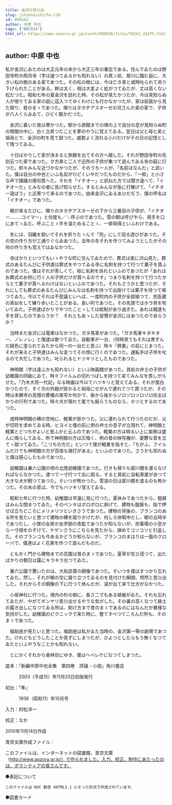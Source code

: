 ```yaml
---
title: 金沢の思ひ出
slug: jinzenosihichu-c18
id: 050242
author: 中原 中也
tags: ["NDC914"]
html_url: https://www.aozora.gr.jp/cards/000026/files/50242_41475.html
---
```


## author: 中原 中也

私が金沢にゐたのは大正元年の末から大正三年の春迄である。住んでゐたのは野田寺町の照月寺（字は違つてゐるかも知れない）の真ン前、犀川に臨む庭に、大きい松の樹のある家であつた。その松の樹には、今は亡き弟と或時叱られて吊り下げられたことがある。幹は太く、枝は大変よく拡がつてゐたが、丈は高くない松だつた。昭和七年の夏金沢を訪れた時、その松が見たかつたが、今は見知らぬ人が借りてゐる家の庭に這入つてゆくわけにも行かなかつたが、家は前面から見た限り、昔のまゝであつた。隣りはタカヂアスターゼの兄さんか弟の家で、子供が八人くらゐゐて、ひどく賑かだつた。

　金沢に着いた夜は寒かつた。駅から旅館までの俥の上で自分の息が見知らぬ町の暗闇の中に、白く立昇つたことを夢のやうに覚えてゐる。翌日は父と母と弟と祖母とで、金沢の町を見て廻つた。威勢よく流れる小川だけがその日の記憶として残つてゐる。

　十日ばかりして家が決まると旅館を出てその方へ越した。それが野田寺町の先刻云つた家であつた。夕方弟と二人で近所の子供が集つて遊んでゐる寺の庭に行つた。却々みんな近づかなかつたが、そのうち一人が、「名前はなんだ」と訊いた。僕は自分の中也といふ名前がひどくいやだつたものだから、「一郎」と小さな声で躊躇の揚句答へた。それを「イチオー」と訊ねた方では聞き違へて、「イチオーだ」とみなの者に告げ知らせた。するとみんなが急に打解けて、「イチオー遊ばう」と近寄つて来るのであつた。由来金沢にゐるあひだぢう、僕の呼名は「イチオー」であつた。

　朝が来るたびに、隣りのタカヂアスターゼの下から三番目の子供が、「イチオー………コイマー」と何度も／＼呼ぶのであつた。雪の朝は呼び乍ら、両手を口にあてゝゐた。呼ぶことゝ手を温ためることゝ、一挙両得といふわけである。

　冬には、羽織を脱いでそれを折りたゝんで「兜」にして冠る遊びがあつた。その兜の作り方が三通りぐらゐあつた。去年の冬それを作つてみようとしたがその何の作り方も覚えてはゐなかつた。

　寺ばかりといつてもいゝやうな町に住んでゐたので、葬式は実に沢山見た。葬式のあるたんびに子供達は葬式をやつてゐる寺に名刺を持つて行つて菓子を貰ふのであつた。僕はそれが羨しくて、母に名刺を呉れといふのであつたが「あれはお葬式のお供に行く人の子供だけが貰へるのです」つまり名刺を持つて行つたからとて菓子が貰へるわけはないといふのであつた。それもさうかと思つたが、それにしても葬式のあるたんびにみんなは名刺を持つて出掛けては菓子を持つて帰つてゐた。今以てそれは不思議といへば、一度町内の子供が全部揃つて、忠臣蔵の真似をして練り歩いたことがある。長い列であつた。その先頭ではホラ貝を吹いてゐた。子供達ばかりでやつたことゝしては統制があり過ぎた。あれは親達も手を貸したのであらうか？　それともあゝした習慣が金沢にはあつたのであらうか？

　当時まだ金沢には電車はなかつた。ガタ馬車があつた。「ガタ馬車キタキター、ノレノレ」と僕達は歌つてゐた。自動車が一台、（何時見てもそれは黒ずんだ緑色に塗られてゐたから同一の一台だと思ふ）時々「鍔甚」の前にとまつた。それが来ると子供達はみんな走つてその傍に行くのであつた。運転手は子供を叱るので大忙しであつた。叱られるとドツキリとしたものであつた。

　神明館（字は違ふかも知れない）といふ映画館があつた。其処の弁士の子供が幼稚園の同級にゐて、時々フイルムの切れつぱしを持つて来てみんなを羨しがらせた。「乃木大将一代記」なる映画は今以てハツキリと覚えてゐる。それが面白かつたので、すぐ次の外題が掛かると祖母にせがんで連れてつて貰つたが、その時は本願寺の高僧の葬儀の実写か何かで、後から後からゾロゾロゾロゾロ坊主ばかりの行列であつた。時々犬が現れて尾でも振らうものなら、ホツとするのであつた。

　或時神明館の横の空地に、軽業が掛かつた。父に連れられて行つたのだが、父が切符を求めてゐる時、ヒヨイと僕の前に例の弁士の息子が立現れて、神明館と軽業とどつちがよいと思ふかと云ふのであつた。軽業の方は明るい上に楽隊は盛んに鳴らしてゐる、所で神明館の方は仄暗く、例の昔の映写機が、憂鬱な音を立てゝ廻つてゐた。「こつちの方だ」といつて僕が軽業を指すと、「ちがふ、フイルムだけでも神明館の方が百倍も値打がある」といふのであつた。さうかも知れぬと僕は感心したものであつた。

　幼稚園は兼六公園の傍の北陸幼稚園であつた。行きも帰りも犀川橋を渡らなければならなかつた。渡つて一寸行つて右に廻る。すると其処に自転車屋があつて大きな犬が飼つてあつた。そいつが怖かつた。雪溶の日は犀川橋を渡るのも怖かつた。その水の音は、今でもハツキリ覚えてゐる。

　昭和七年に行つた時、幼稚園は早速に見に行つた。夏休みであつたから、鎧扉はみんな閉まつてゐた。そのペンキはボロボロに剥げて、建物も鎧扉も、指で押せば立ちどころにメリメリツといきさうであつた。建物の背後の、ブランコのある所を見たいと思つて建物の横を廻りかけたが、何しろ休暇中だし、朝の五時半であつたし、小使の女房か女学部の舎監であつたか知らないが、炊事場の小窓から一寸顔をのぞけて、ケゲンさうにこちらを見たから、諦めてコソコソと引返した。そのブランコも今あるかどうか知らないが、ブランコのまはりは一面のクローバで、僕達はよく花束を作つて遊んだものだ。

　ともかく門から建物までの花園は昔のまゝであつた。夏草が生ひ茂つて、出たばかりの朝日は露にキラキラ光つてゐた。

　兼六公園で驚いたのは、大和武尊の銅像であつた。そいつを僕はすつかり忘れてゐた。然し、それが朝の空に聳り立つてゐるのを見付けた瞬間、愕然と思ひ出した。それからその銅像の下に行つて休んだが、涙が出て来て仕方がなかつた。

　小坂神社に行つた。境内の杉の樹に、長さ二寸もある蛞蝓がゐた。それも忘れてゐたが、やがてボンヤリ思ひ出せるやうな気がした。その裏の高くなつて赫土の露き出しになつてゐる所は、削け方まで昔のまゝであるのにはなんだか異様な気持がした。幼稚園のピクニックで来た時に、嘗てすべつてころんだ所も、そのまゝであつた。

　福助座が見たいと思つた。福助座は私がゐた当時の、金沢第一等の劇場であつた。けれどもどうしたことか見ずにしまつたが、ひよつとしたらもう無くなつてゐたといふやうなことかも知れない。

　とにかくそれから香林坊にゆき、僕はヘベレケになつてしまつた。













底本：「新編中原中也全集　第四巻　評論・小説」角川書店

　　　2003（平成15）年11月25日初版発行

初出：「隼」

　　　1936（昭和11）年10月号

入力：村松洋一

校正：なか

2010年11月14日作成

青空文庫作成ファイル：

このファイルは、インターネットの図書館、青空文庫（http://www.aozora.gr.jp/）で作られました。入力、校正、制作にあたったのは、ボランティアの皆さんです。











●表記について


	このファイルは W3C 勧告 XHTML1.1 にそった形式で作成されています。







●図書カード